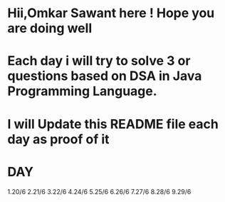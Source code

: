 # Hii,Omkar Sawant here ! Hope you are doing well

# Each day i will try to solve 3 or questions based on DSA in Java Programming Language.

# I will Update this README file each day as proof of it 
# DAY 
  1.20/6
  2.21/6
  3.22/6
  4.24/6
  5.25/6
  6.26/6
  7.27/6
  8.28/6
  9.29/6
